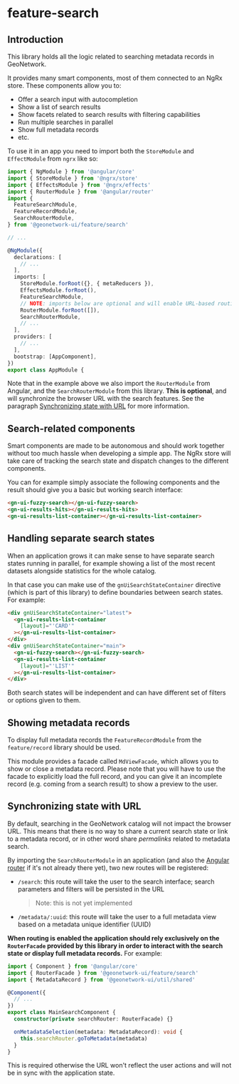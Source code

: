 # feature-search

## Introduction

This library holds all the logic related to searching metadata records in GeoNetwork.

It provides many smart components, most of them connected to an NgRx store. These components allow you to:

- Offer a search input with autocompletion
- Show a list of search results
- Show facets related to search results with filtering capabilities
- Run multiple searches in parallel
- Show full metadata records
- etc.

To use it in an app you need to import both the `StoreModule` and `EffectModule` from `ngrx` like so:

```typescript
import { NgModule } from '@angular/core'
import { StoreModule } from '@ngrx/store'
import { EffectsModule } from '@ngrx/effects'
import { RouterModule } from '@angular/router'
import {
  FeatureSearchModule,
  FeatureRecordModule,
  SearchRouterModule,
} from '@geonetwork-ui/feature/search'

// ...

@NgModule({
  declarations: [
    // ...
  ],
  imports: [
    StoreModule.forRoot({}, { metaReducers }),
    EffectsModule.forRoot(),
    FeatureSearchModule,
    // NOTE: imports below are optional and will enable URL-based routing
    RouterModule.forRoot([]),
    SearchRouterModule,
    // ...
  ],
  providers: [
    // ...
  ],
  bootstrap: [AppComponent],
})
export class AppModule {
```

Note that in the example above we also import the `RouterModule` from Angular, and the `SearchRouterModule` from this library.
**This is optional**, and will synchronize the browser URL with the search features. See the paragraph [Synchronizing state with URL](#synchronizing-state-with-url) for more information.

## Search-related components

Smart components are made to be autonomous and should work together without too much hassle when developing a simple app.
The NgRx store will take care of tracking the search state and dispatch changes to the different components.

You can for example simply associate the following components and the result should give you a basic but working search interface:

```html
<gn-ui-fuzzy-search></gn-ui-fuzzy-search>
<gn-ui-results-hits></gn-ui-results-hits>
<gn-ui-results-list-container></gn-ui-results-list-container>
```

## Handling separate search states

When an application grows it can make sense to have separate search states running in parallel, for example showing a list of the most recent datasets alongside statistics for the whole catalog.

In that case you can make use of the `gnUiSearchStateContainer` directive (which is part of this library) to define boundaries between search states. For example:

```html
<div gnUiSearchStateContainer="latest">
  <gn-ui-results-list-container
    [layout]="'CARD'"
  ></gn-ui-results-list-container>
</div>
<div gnUiSearchStateContainer="main">
  <gn-ui-fuzzy-search></gn-ui-fuzzy-search>
  <gn-ui-results-list-container
    [layout]="'LIST'"
  ></gn-ui-results-list-container>
</div>
```

Both search states will be independent and can have different set of filters or options given to them.

## Showing metadata records

To display full metadata records the `FeatureRecordModule` from the `feature/record` library should be used.

This module provides a facade called `MdViewFacade`, which allows you to show or close a metadata record. Please note
that you will have to use the facade to explicitly load the full record, and you can give it an incomplete record (e.g. coming from
a search result) to show a preview to the user.

## Synchronizing state with URL

By default, searching in the GeoNetwork catalog will not impact the browser URL. This means that there is no way to share a current search state
or link to a metadata record, or in other word share _permalinks_ related to metadata search.

By importing the `SearchRouterModule` in an application (and also the [Angular router](https://angular.io/guide/router) if it's not already there yet), two new routes will be registered:

- `/search`: this route will take the user to the search interface; search parameters and filters will be persisted in the URL
  > Note: this is not yet implemented
- `/metadata/:uuid`: this route will take the user to a full metadata view based on a metadata unique identifier (UUID)

**When routing is enabled the application should rely exclusively on the `RouterFacade` provided by this library in order to interact with the search state
or display full metadata records.** For example:

```typescript
import { Component } from '@angular/core'
import { RouterFacade } from '@geonetwork-ui/feature/search'
import { MetadataRecord } from '@geonetwork-ui/util/shared'

@Component({
  // ...
})
export class MainSearchComponent {
  constructor(private searchRouter: RouterFacade) {}

  onMetadataSelection(metadata: MetadataRecord): void {
    this.searchRouter.goToMetadata(metadata)
  }
}
```

This is required otherwise the URL won't reflect the user actions and will not be in sync with the application state.
